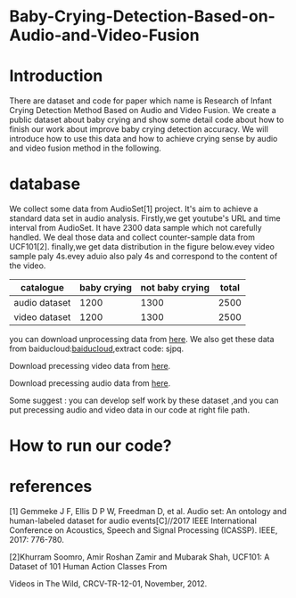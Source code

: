 # Baby-Crying-Detection-Based-on-Audio-and-Video-Fusion
# Introduction

 There are  dataset and code for paper which name is Research of Infant Crying Detection Method Based on Audio and Video Fusion. We create a public dataset about baby crying and  show some detail  code about how to finish our work about improve baby crying detection accuracy. We will introduce how to use this data and how to achieve crying sense by audio and video fusion  method in the following.





#  database 

We collect some data from AudioSet[1] project. It's aim to achieve a  standard data set in audio analysis. Firstly,we get youtube's URL and time interval from  AudioSet. It have 2300  data  sample  which not carefully handled. We deal those data and collect counter-sample data from UCF101[2]. finally,we get data distribution in the figure below.evey video sample paly  4s.evey aduio  also paly 4s and   correspond to the content of the video.

| catalogue     | baby crying | not baby crying | total |
| ------------- | ----------- | --------------- | ----- |
| audio dataset | 1200        | 1300            | 2500  |
| video dataset | 1200        | 1300            | 2500  |

you can download unprocessing data from  [here](https://drive.google.com/drive/folders/1DtA4jHovhmXTTyxqgjBVBKHSed9-whgT). We also  get these data from baiducloud:[baiducloud](https://pan.baidu.com/s/15TMa9GjYcWiUQJZDUQkB7A),extract code: sjpq.

  Download precessing  video data from [here](https://drive.google.com/drive/folders/1Bl-f6wEj_j5QbNH8t6aFX5EJ5cyYCIwe?usp=sharing).

 Download precessing  audio data from [here](https://drive.google.com/drive/folders/1Bl-f6wEj_j5QbNH8t6aFX5EJ5cyYCIwe?usp=sharing).

Some suggest  :  you can develop  self work by these dataset ,and you can put precessing audio and video data in our code at right file path.



#  How to run our code?



# references



[1] Gemmeke J F, Ellis D P W, Freedman D, et al. Audio set: An ontology and human-labeled dataset for audio events[C]//2017 IEEE International Conference on Acoustics, Speech and Signal Processing (ICASSP). IEEE, 2017: 776-780.

[2]Khurram Soomro, Amir Roshan Zamir and Mubarak Shah, UCF101: A Dataset of 101 Human Action Classes From 

Videos in The Wild, CRCV-TR-12-01, November, 2012.